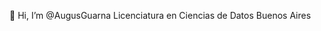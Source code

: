 👋 Hi, I’m @AugusGuarna
Licenciatura en Ciencias de Datos 
Buenos Aires

<!---
AugusGuarna/AugusGuarna is a ✨ special ✨ repository because its `README.md` (this file) appears on your GitHub profile.
You can click the Preview link to take a look at your changes.
--->
